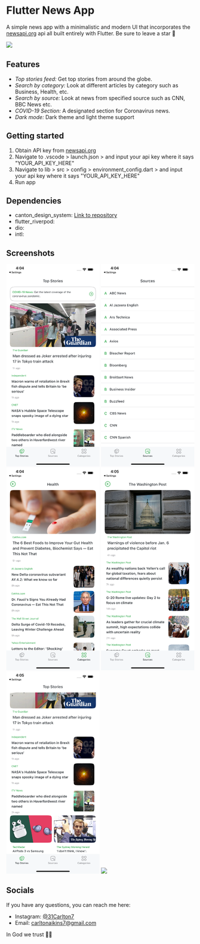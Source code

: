 # Flutter News App

A simple news app with a minimalistic and modern UI that incorporates the [newsapi.org](newsapi.org) api all built entirely with Flutter. Be sure to leave a star 🌟

<img width="290" src="https://github.com/31carlton7/flutter_news_app/blob/master/videos/demo.gif"> </img>

## Features

- _Top stories feed:_ Get top stories from around the globe.
- _Search by category:_ Look at different articles by category such as Business, Health, etc.
- _Search by source:_ Look at news from specified source such as CNN, BBC News etc.
- _COVID-19 Section:_ A designated section for Coronavirus news.
- _Dark mode:_ Dark theme and light theme support

## Getting started
1. Obtain API key from [newsapi.org](newsapi.org)
2. Navigate to .vscode > launch.json > and input your api key where it says "YOUR_API_KEY_HERE"
3. Navigate to lib > src > config > environment_config.dart > and input your api key where it says "YOUR_API_KEY_HERE"
4. Run app

## Dependencies

 - canton_design_system: [Link to repository](https://github.com/31Carlton7/canton_design_system)
 - flutter_riverpod:
 - dio:
 - intl:

## Screenshots
<div>
  <img width="250" src="https://github.com/31carlton7/flutter_news_app/blob/master/screenshots/screenshot_1.png"> </img>
  <img width="250" src="https://github.com/31carlton7/flutter_news_app/blob/master/screenshots/screenshot_2.png"> </img> 
  <img width="250" src="https://github.com/31carlton7/flutter_news_app/blob/master/screenshots/screenshot_3.png"> </img>
  <img width="250" src="https://github.com/31carlton7/flutter_news_app/blob/master/screenshots/screenshot_4.png"> </img>
  <img width="250" src="https://github.com/31carlton7/flutter_news_app/blob/master/screenshots/screenshot_5.png"> </img>
  <img width="250" src="https://github.com/31carlton7/flutter_news_app/blob/master/videos/demo.gif"> </img>
</div>

## Socials

If you have any questions, you can reach me here:

- Instagram: [@31Carlton7](https://www.instagram.com/31carlton7/)
- Email: carltonaikins7@gmail.com

In God we trust 🙏🏾
